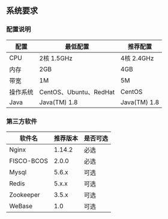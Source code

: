 ## 系统要求

### 配置说明

| 配置   | 最低配置                 | 推荐配置         |
| ---- | -------------------- | ------------ |
| CPU  | 2核 1.5GHz            | 4核 2.4GHz    |
| 内存   | 2GB                  | 4GB          |
| 带宽   | 1M                   | 5M           |
| 操作系统 | CentOS、Ubuntu、RedHat | CentOS       |
| Java | Java(TM) 1.8         | Java(TM) 1.8 |

### 第三方软件

| 软件名     | 推荐版本 | 是否可选 |
| ---------- | -------- | -------- |
| Nginx      | 1.14.2   | 必选     |
| FISCO-BCOS | 2.0.0    | 必选     |
| Mysql      | 5.6.x    | 可选     |
| Redis      | 5.x.x    | 可选     |
| Zookeeper  | 3.5.x    | 可选     |
| WeBase     | 1.0      | 可选     |
